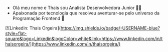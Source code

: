 - Olá meu nome e Thais sou Analista Desenvolvedora Junior 👩‍💻
- Apaixonada por tecnologia que resolveu aventurar-se pelo universo da Programação Frontend 💜

[![Linkedin: Thais Orgeira](https://img.shields.io/badge/-USERNAME-blue?style=flat-square&logo=Linkedin&logoColor=white&link=https://www.linkedin.com/in/thaisorgeira/](https://www.linkedin.com/in/thaisorgeira/)
